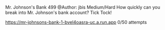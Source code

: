 Mr. Johnson's Bank
499
@Author: jbis Medium/Hard
How quickly can you break into Mr. Johnson's bank account? Tick Tock!

https://mr-johnsons-bank-1-bvel4oasra-uc.a.run.app
0/50 attempts